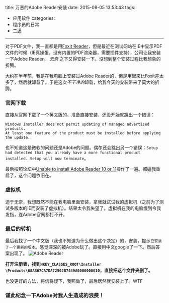 title: 万恶的Adobe Reader安装
date: 2015-08-05 13:53:43
tags:
  - 应用软件
categories:
  - 程序员的日常
  - 二逼
---
对于PDF文件，我一直都是用[Foxit Reader](https://www.foxitsoftware.com/products/pdf-reader/)，但是最近在测试网站在IE中显示PDF文件的时候（IE真操蛋，没有内置的PDF渲染器，需要插件支持），公司让我安装一下Adobe Reader。
*无奈* 之下又得安装一下。没想到整个安装过程比我想象的折腾。

<!-- more -->
大约在半年前，我是在我电脑上安装过Adobe Reader的，但是用起来比Foxit差太多了，然后就卸载了。于是这次*不干净的*卸载，给我今天的安装带来了莫大的折腾。

### 官网下载
直接从官网下载了一个英文版的，准备直接安装，还没开始就跳出一个错误：
```
Windows Installer does not permit updating of managed advertised products.
At least one feature of the product must be installed before applying the update.
```

也不知道这是微软的问题还是Adobe的问题。偶尔还会跳出另一个错误：`Setup had detected that you already have a more functional product installed. Setup will now terminate`。

最后按照论坛中[Unable to install Adobe Reader 10 or 11](https://forums.adobe.com/message/6571183#6571183)操作了一遍。都逼我重启了，这个问题依旧在。

### 虚拟机
迫于无奈，我想既然不能在我电脑里面安装，拿我就试试我的虚拟机（之前为了测试多版本的IE而安装了虚拟机）。结果太令我失望了。虚拟机在我的电脑慢到令我发指，连Adobe官网都打不开。

### 最后的转机
最后我找了一个中文版（我也不知道为什么做出这个决定）的，安装，提示`已安装了一个更新的版本`。感觉深深的被Adobe玩了。直接用中文google了一下。然后答案出现了。
![Adobe Reader](https://dn-myblog.qbox.me/img/blog/sw/adobe-reg.png "Adobe Reader")

**打开注册表，找到`HKEY_CLASSES_ROOT\Installer \Products\68AB67CA7DA72502B7449A0000000010`，直接把这个文件夹删了。**

也没更好的方法，将信将疑下，我照做了，最后居然就安装上了。WTF

### 谨此纪念一下Adobe对我人生造成的浪费！

